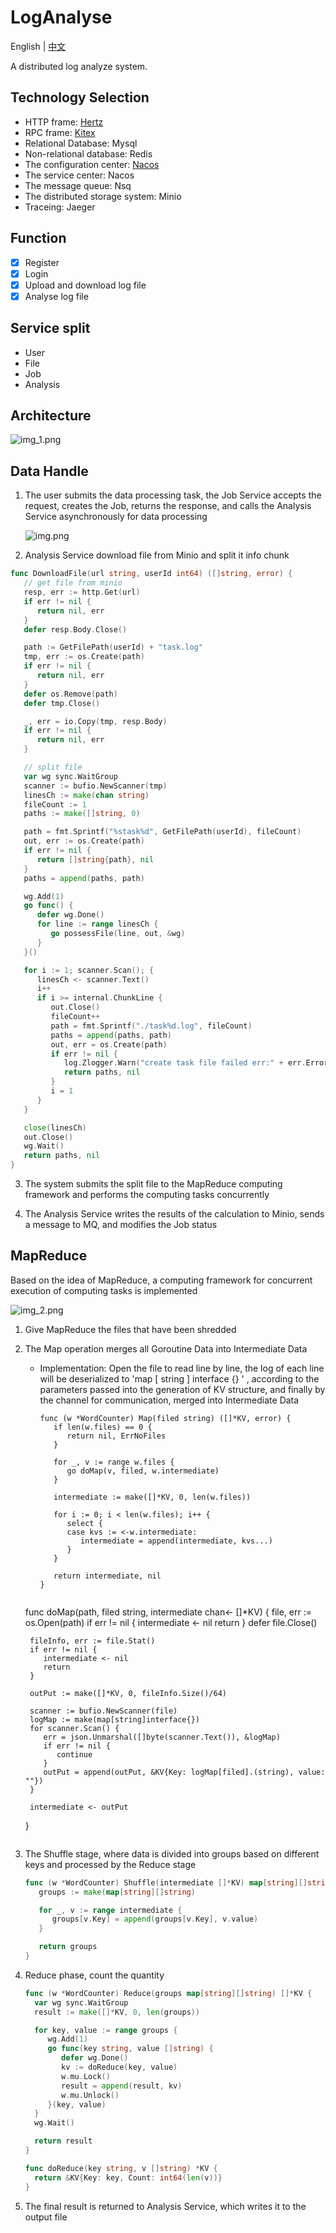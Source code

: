 # LogAnalyse

English | [中文](https://github.com/cqqqq777/LogAnalyse/blob/main/README_cn.md)

A distributed log analyze system.

## Technology Selection

- HTTP frame: [Hertz](https://www.cloudwego.io/zh/docs/hertz/)
- RPC frame: [Kitex](https://www.cloudwego.io/zh/docs/kitex/)
- Relational Database: Mysql
- Non-relational database: Redis
- The configuration center: [Nacos](https://nacos.io/zh-cn/docs/what-is-nacos.html)
- The service center: Nacos
- The message queue: Nsq
- The distributed storage system: Minio
- Traceing: Jaeger

## Function

- [x] Register
- [x] Login
- [x] Upload and download log file
- [x] Analyse log file

## Service split

- User
- File
- Job
- Analysis

## Architecture

![img_1.png](https://github.com/cqqqq777/LogAnalyse/blob/main/images/img_1.png?raw=true)

## Data Handle

1. The user submits the data processing task, the Job Service accepts the request, creates the Job, returns the response, and calls the Analysis Service asynchronously for data processing
   
    ![img.png](https://github.com/cqqqq777/LogAnalyse/blob/main/images/img.png?raw=true)

2. Analysis Service download file from Minio and split it info chunk
```go
func DownloadFile(url string, userId int64) ([]string, error) {
   // get file from minio
   resp, err := http.Get(url)
   if err != nil {
      return nil, err
   }
   defer resp.Body.Close()

   path := GetFilePath(userId) + "task.log"
   tmp, err := os.Create(path)
   if err != nil {
      return nil, err
   }
   defer os.Remove(path)
   defer tmp.Close()

   _, err = io.Copy(tmp, resp.Body)
   if err != nil {
      return nil, err
   }

   // split file
   var wg sync.WaitGroup
   scanner := bufio.NewScanner(tmp)
   linesCh := make(chan string)
   fileCount := 1
   paths := make([]string, 0)

   path = fmt.Sprintf("%stask%d", GetFilePath(userId), fileCount)
   out, err := os.Create(path)
   if err != nil {
      return []string{path}, nil
   }
   paths = append(paths, path)

   wg.Add(1)
   go func() {
      defer wg.Done()
      for line := range linesCh {
         go possessFile(line, out, &wg)
      }
   }()

   for i := 1; scanner.Scan(); {
      linesCh <- scanner.Text()
      i++
      if i >= internal.ChunkLine {
         out.Close()
         fileCount++
         path = fmt.Sprintf("./task%d.log", fileCount)
         paths = append(paths, path)
         out, err = os.Create(path)
         if err != nil {
            log.Zlogger.Warn("create task file failed err:" + err.Error())
            return paths, nil
         }
         i = 1
      }
   }

   close(linesCh)
   out.Close()
   wg.Wait()
   return paths, nil
}
```

3. The system submits the split file to the MapReduce computing framework and performs the computing tasks concurrently

4. The Analysis Service writes the results of the calculation to Minio, sends a message to MQ, and modifies the Job status

## MapReduce

Based on the idea of MapReduce, a computing framework for concurrent execution of computing tasks is implemented

![img_2.png](https://github.com/cqqqq777/LogAnalyse/blob/main/images/img_2.png?raw=true)

1. Give MapReduce the files that have been shredded

2. The Map operation merges all Goroutine Data into Intermediate Data
    - Implementation: Open the file to read line by line, the log of each line will be deserialized to 'map [ string ] interface {} ' , according to the parameters passed into the generation of KV structure, and finally by the channel for communication, merged into Intermediate Data
      
      ```
      func (w *WordCounter) Map(filed string) ([]*KV, error) {
         if len(w.files) == 0 {
            return nil, ErrNoFiles
         }
      
         for _, v := range w.files {
            go doMap(v, filed, w.intermediate)
         }
      
         intermediate := make([]*KV, 0, len(w.files))
      
         for i := 0; i < len(w.files); i++ {
            select {
            case kvs := <-w.intermediate:
               intermediate = append(intermediate, kvs...)
            }
         }
      
         return intermediate, nil
      }
     
     func doMap(path, filed string, intermediate chan<- []*KV) {
        file, err := os.Open(path)
        if err != nil {
           intermediate <- nil
           return
        }
         defer file.Close()
     
        fileInfo, err := file.Stat()
        if err != nil {
           intermediate <- nil
           return
        }
     
        outPut := make([]*KV, 0, fileInfo.Size()/64)
     
        scanner := bufio.NewScanner(file)
        logMap := make(map[string]interface{})
        for scanner.Scan() {
           err = json.Unmarshal([]byte(scanner.Text()), &logMap)
           if err != nil {
              continue
           }
           outPut = append(outPut, &KV{Key: logMap[filed].(string), value: ""})
        }
     
        intermediate <- outPut
     }
      ```
    
3. The Shuffle stage, where data is divided into groups based on different keys and processed by the Reduce stage
   ```go
   func (w *WordCounter) Shuffle(intermediate []*KV) map[string][]string {
      groups := make(map[string][]string)
   
      for _, v := range intermediate {
         groups[v.Key] = append(groups[v.Key], v.value)
      }
   
      return groups
   }
   ```
   
4. Reduce phase, count the quantity
    ```go
   func (w *WordCounter) Reduce(groups map[string][]string) []*KV {
      var wg sync.WaitGroup
      result := make([]*KV, 0, len(groups))
   
      for key, value := range groups {
         wg.Add(1)
         go func(key string, value []string) {
            defer wg.Done()
            kv := doReduce(key, value)
            w.mu.Lock()
            result = append(result, kv)
            w.mu.Unlock()
         }(key, value)
      }
      wg.Wait()
   
      return result
   }
   
   func doReduce(key string, v []string) *KV {
      return &KV{Key: key, Count: int64(len(v))}
   }
   ```
   
5. The final result is returned to Analysis Service, which writes it to the output file





